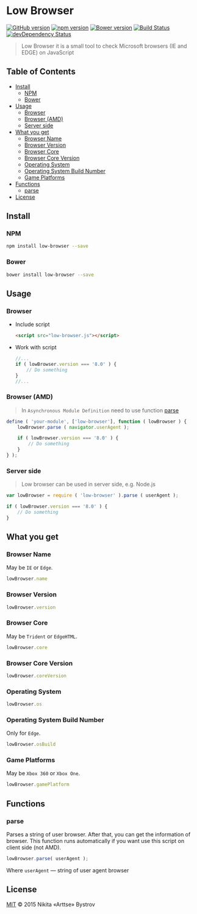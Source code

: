 # Low Browser

[![GitHub version](https://badge.fury.io/gh/Arttse%2Flow-browser.svg)](https://github.com/Arttse/low-browser/releases/latest)
[![npm version](https://badge.fury.io/js/low-browser.svg)](https://www.npmjs.com/package/low-browser)
[![Bower version](https://badge.fury.io/bo/low-browser.svg)](http://bower.io/search/?q=low-browser)
[![Build Status](https://travis-ci.org/Arttse/low-browser.svg)](https://travis-ci.org/Arttse/low-browser)
[![devDependency Status](https://david-dm.org/Arttse/low-browser/dev-status.svg)](https://david-dm.org/Arttse/low-browser#info=devDependencies)

> Low Browser it is a small tool to check Microsoft browsers (IE and EDGE) on JavaScript

<!-- START doctoc generated TOC please keep comment here to allow auto update -->
<!-- DON'T EDIT THIS SECTION, INSTEAD RE-RUN doctoc TO UPDATE -->
## Table of Contents

- [Install](#install)
  - [NPM](#npm)
  - [Bower](#bower)
- [Usage](#usage)
  - [Browser](#browser)
  - [Browser (AMD)](#browser-amd)
  - [Server side](#server-side)
- [What you get](#what-you-get)
  - [Browser Name](#browser-name)
  - [Browser Version](#browser-version)
  - [Browser Core](#browser-core)
  - [Browser Core Version](#browser-core-version)
  - [Operating System](#operating-system)
  - [Operating System Build Number](#operating-system-build-number)
  - [Game Platforms](#game-platforms)
- [Functions](#functions)
  - [parse](#parse)
- [License](#license)

<!-- END doctoc generated TOC please keep comment here to allow auto update -->


## Install

### NPM
```bash
npm install low-browser --save
```

### Bower
```bash
bower install low-browser --save
```


## Usage

### Browser

- Include script
  ```html
  <script src="low-browser.js"></script>
  ```

- Work with script
  ```javascript
  //...
  if ( lowBrowser.version === '8.0' ) {
      // Do something
  }
  //...
  ```

### Browser (AMD)
> In `Asynchronous Module Definition` need to use function [parse](#parse)

```javascript
define ( 'your-module', ['low-browser'], function ( lowBrowser ) {
    lowBrowser.parse ( navigator.userAgent );

    if ( lowBrowser.version === '8.0' ) {
        // Do something
    }
} );
```

### Server side
> Low browser can be used in server side, e.g. Node.js

```javascript
var lowBrowser = require ( 'low-browser' ).parse ( userAgent );

if ( lowBrowser.version === '8.0' ) {
    // Do something
}
```


## What you get

### Browser Name

May be `IE` or `Edge`.

```javascript
lowBrowser.name
```

### Browser Version

```javascript
lowBrowser.version
```

### Browser Core

May be `Trident` or `EdgeHTML`.

```javascript
lowBrowser.core
```

### Browser Core Version

```javascript
lowBrowser.coreVersion
```

### Operating System

```javascript
lowBrowser.os
```

### Operating System Build Number

Only for `Edge`.

```javascript
lowBrowser.osBuild
```

### Game Platforms

May be `Xbox 360` or `Xbox One`.

```javascript
lowBrowser.gamePlatform
```

## Functions

### parse

Parses a string of user browser. After that, you can get the information of browser.
This function runs automatically if you want use this script on client side (not AMD).

```javascript
lowBrowser.parse( userAgent );
```

Where `userAgent` — string of user agent browser

## License
[MIT](http://www.opensource.org/licenses/mit-license.php) &copy; 2015 Nikita «Arttse» Bystrov